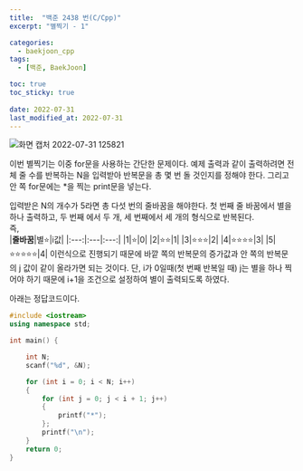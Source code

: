 ```yaml
---
title:  "백준 2438 번(C/Cpp)"
excerpt: "별찍기 - 1"

categories:
  - baekjoon_cpp
tags:
  - [백준, BaekJoon]

toc: true
toc_sticky: true
 
date: 2022-07-31
last_modified_at: 2022-07-31
---
```


![화면 캡처 2022-07-31 125821](https://user-images.githubusercontent.com/106606698/182009406-f16ff75c-612b-41a5-a740-a828f1be3728.png)
 

이번 별찍기는 이중 for문을 사용하는 간단한 문제이다.
예제 출력과 같이 출력하려면 전체 줄 수를 반복하는 N을 입력받아 반복문을 총 몇 번 돌 것인지를 정해야 한다.
그리고 안 쪽 for문에는 *을 찍는 print문을 넣는다.
 
입력받은 N의 개수가 5라면 총 다섯 번의 줄바꿈을 해야한다.
첫 번째 줄 바꿈에서 별을 하나 출력하고, 두 번째 에서 두 개, 세 번째에서 세 개의 형식으로 반복된다.  
즉,<br>
|**줄바꿈**|별⭐|i값|
|:---:|:---|:---:|
|1|⭐|0|
|2|⭐⭐|1|
|3|⭐⭐⭐|2|
|4|⭐⭐⭐⭐|3|
|5|⭐⭐⭐⭐⭐|4|
이런식으로 진행되기 때문에 바깥 쪽의 반복문의 증가값과 안 쪽의 반복문의 j 값이 같이 올라가면 되는 것이다.
단, i가 0일때(첫 번째 반복일 때) j는 별을 하나 찍어야 하기 때문에 i+1을 조건으로 설정하여 별이 출력되도록 하였다.  

아래는 정답코드이다.
```c++
#include <iostream>
using namespace std;

int main() {

	int N;
	scanf("%d", &N);

	for (int i = 0; i < N; i++)
	{
		for (int j = 0; j < i + 1; j++)
		{
			printf("*");
		};
		printf("\n");
	}
    return 0;
}
```